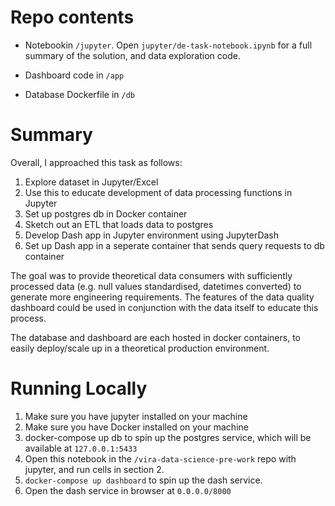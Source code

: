 # Repo contents 

- Notebookin `/jupyter`. Open `jupyter/de-task-notebook.ipynb` for a full summary of the solution, and data exploration code.

- Dashboard code in `/app`

- Database Dockerfile in `/db`

# Summary

Overall, I approached this task as follows:
    
1. Explore dataset in Jupyter/Excel
2. Use this to educate development of data processing functions in Jupyter
3. Set up postgres db in Docker container
4. Sketch out an ETL that loads data to postgres
5. Develop Dash app in Jupyter environment using JupyterDash
6. Set up Dash app in a seperate container that sends query requests to db container

The goal was to provide theoretical data consumers with sufficiently processed data (e.g. null values standardised, datetimes converted) to generate more engineering requirements. The features of the data quality dashboard could be used in conjunction with the data itself to educate this process.


The database and dashboard are each hosted in docker containers, to easily deploy/scale up in a theoretical production environment.

# Running Locally

1. Make sure you have jupyter installed on your machine
2. Make sure you have Docker installed on your machine
3. docker-compose up db to spin up the postgres service, which will be available at `127.0.0.1:5433`
4. Open this notebook in the `/vira-data-science-pre-work` repo with jupyter, and run cells in section 2.
5. `docker-compose up dashboard` to spin up the dash service.
6. Open the dash service in browser at `0.0.0.0/8000`


